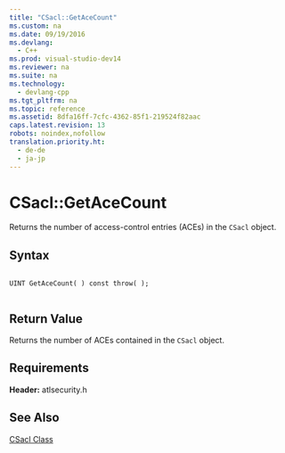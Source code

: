 ```yaml
---
title: "CSacl::GetAceCount"
ms.custom: na
ms.date: 09/19/2016
ms.devlang: 
  - C++
ms.prod: visual-studio-dev14
ms.reviewer: na
ms.suite: na
ms.technology: 
  - devlang-cpp
ms.tgt_pltfrm: na
ms.topic: reference
ms.assetid: 8dfa16ff-7cfc-4362-85f1-219524f82aac
caps.latest.revision: 13
robots: noindex,nofollow
translation.priority.ht: 
  - de-de
  - ja-jp
---
```

# CSacl::GetAceCount
Returns the number of access-control entries (ACEs) in the `CSacl` object.  
  
## Syntax  
  
```  
  
UINT GetAceCount( ) const throw( );  
  
```  
  
## Return Value  
 Returns the number of ACEs contained in the `CSacl` object.  
  
## Requirements  
 **Header:** atlsecurity.h  
  
## See Also  
 [CSacl Class](../vs140/CSacl-Class.md)